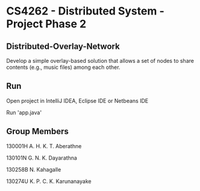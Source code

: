 # CS4262 - Distributed System - Project Phase 2

## Distributed-Overlay-Network
Develop a simple overlay-based solution that allows a set of nodes to share contents (e.g., music files) among each other.

## Run
Open project in IntelliJ IDEA, Eclipse IDE or Netbeans IDE

Run 'app.java'

## Group Members
130001H A. H. K. T. Aberathne

130101N G. N. K. Dayarathna

130258B N. Kahagalle

130274U K. P. C. K. Karunanayake
